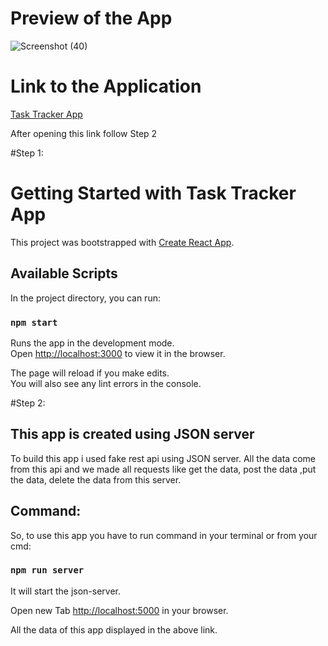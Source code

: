 # Preview of the App
![Screenshot (40)](https://user-images.githubusercontent.com/49793696/132160653-fbe22701-25da-49e7-91b0-476daf56c6d9.png)

# Link to the Application 
 [Task Tracker App](https://krishansingh1.github.io/task-tracker-app/)
 
 After opening this link follow Step 2
  

#Step 1:
# Getting Started with Task Tracker App

This project was bootstrapped with [Create React App](https://github.com/facebook/create-react-app).

## Available Scripts

In the project directory, you can run:

### `npm start`

Runs the app in the development mode.\
Open [http://localhost:3000](http://localhost:3000) to view it in the browser.

The page will reload if you make edits.\
You will also see any lint errors in the console.

#Step 2:
## This app is created using JSON server

   To build this app i used fake rest api using JSON server. All the data come from this api and we made all requests like get the data, post the data ,put the data, delete the data from this server.

## Command:
   So, to use this app you have to run command in your terminal or from your cmd:

### `npm run server`
   It will start the json-server.

   Open new Tab [http://localhost:5000](http://localhost:5000) in your browser.

   All the data of this app displayed in the above link.
